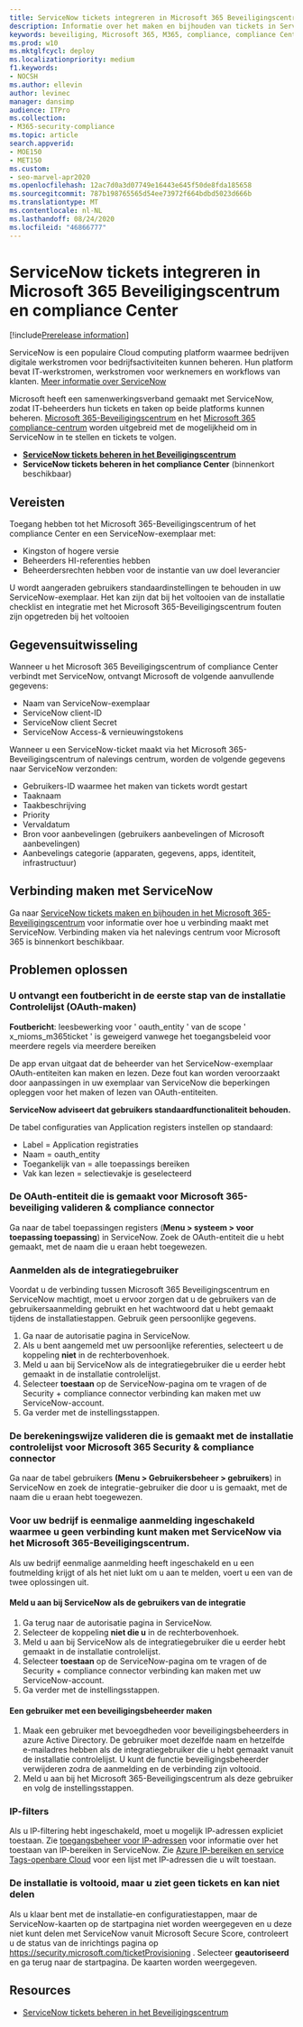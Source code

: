 ```yaml
---
title: ServiceNow tickets integreren in Microsoft 365 Beveiligingscentrum en compliance Center
description: Informatie over het maken en bijhouden van tickets in ServiceNow vanuit het Microsoft 365 Beveiligingscentrum en compliance Center.
keywords: beveiliging, Microsoft 365, M365, compliance, compliance Center, Beveiligingscentrum, ServiceNow, tickets, taken, sneeuw, verbinding
ms.prod: w10
ms.mktglfcycl: deploy
ms.localizationpriority: medium
f1.keywords:
- NOCSH
ms.author: ellevin
author: levinec
manager: dansimp
audience: ITPro
ms.collection:
- M365-security-compliance
ms.topic: article
search.appverid:
- MOE150
- MET150
ms.custom:
- seo-marvel-apr2020
ms.openlocfilehash: 12ac7d0a3d07749e16443e645f50de8fda185658
ms.sourcegitcommit: 787b198765565d54ee73972f664bdbd5023d666b
ms.translationtype: MT
ms.contentlocale: nl-NL
ms.lasthandoff: 08/24/2020
ms.locfileid: "46866777"
---
```

# <a name="integrate-servicenow-tickets-into-the-microsoft-365-security-center-and-compliance-center"></a>ServiceNow tickets integreren in Microsoft 365 Beveiligingscentrum en compliance Center

[!include[Prerelease information](../includes/prerelease.md)]

ServiceNow is een populaire Cloud computing platform waarmee bedrijven digitale werkstromen voor bedrijfsactiviteiten kunnen beheren. Hun platform bevat IT-werkstromen, werkstromen voor werknemers en workflows van klanten. [Meer informatie over ServiceNow](https://www.servicenow.com/)

Microsoft heeft een samenwerkingsverband gemaakt met ServiceNow, zodat IT-beheerders hun tickets en taken op beide platforms kunnen beheren. [Microsoft 365-Beveiligingscentrum](overview-security-center.md) en het [Microsoft 365 compliance-centrum](https://docs.microsoft.commicrosoft-365/compliance/microsoft-365-compliance-center) worden uitgebreid met de mogelijkheid om in ServiceNow in te stellen en tickets te volgen.

- [**ServiceNow tickets beheren in het Beveiligingscentrum**](tickets-security-center.md)
- **ServiceNow tickets beheren in het compliance Center** (binnenkort beschikbaar)

## <a name="prerequisites"></a>Vereisten

Toegang hebben tot het Microsoft 365-Beveiligingscentrum of het compliance Center en een ServiceNow-exemplaar met:  

* Kingston of hogere versie
* Beheerders HI-referenties hebben
* Beheerdersrechten hebben voor de instantie van uw doel leverancier

U wordt aangeraden gebruikers standaardinstellingen te behouden in uw ServiceNow-exemplaar. Het kan zijn dat bij het voltooien van de installatie checklist en integratie met het Microsoft 365-Beveiligingscentrum fouten zijn opgetreden bij het voltooien

## <a name="data-exchange"></a>Gegevensuitwisseling

Wanneer u het Microsoft 365 Beveiligingscentrum of compliance Center verbindt met ServiceNow, ontvangt Microsoft de volgende aanvullende gegevens:

* Naam van ServiceNow-exemplaar
* ServiceNow client-ID
* ServiceNow client Secret
* ServiceNow Access-& vernieuwingstokens

Wanneer u een ServiceNow-ticket maakt via het Microsoft 365-Beveiligingscentrum of nalevings centrum, worden de volgende gegevens naar ServiceNow verzonden:

* Gebruikers-ID waarmee het maken van tickets wordt gestart
* Taaknaam
* Taakbeschrijving
* Priority
* Vervaldatum
* Bron voor aanbevelingen (gebruikers aanbevelingen of Microsoft aanbevelingen)
* Aanbevelings categorie (apparaten, gegevens, apps, identiteit, infrastructuur)

## <a name="connect-to-servicenow"></a>Verbinding maken met ServiceNow

Ga naar [ServiceNow tickets maken en bijhouden in het Microsoft 365-Beveiligingscentrum](tickets-security-center.md) voor informatie over hoe u verbinding maakt met ServiceNow. Verbinding maken via het nalevings centrum voor Microsoft 365 is binnenkort beschikbaar.

## <a name="troubleshooting"></a>Problemen oplossen

### <a name="you-receive-an-error-in-the-first-step-of-the-installation-checklist-oauth-creation"></a>U ontvangt een foutbericht in de eerste stap van de installatie Controlelijst (OAuth-maken)

**Foutbericht**: leesbewerking voor ' oauth_entity ' van de scope ' x_mioms_m365ticket ' is geweigerd vanwege het toegangsbeleid voor meerdere regels via meerdere bereiken

De app ervan uitgaat dat de beheerder van het ServiceNow-exemplaar OAuth-entiteiten kan maken en lezen. Deze fout kan worden veroorzaakt door aanpassingen in uw exemplaar van ServiceNow die beperkingen opleggen voor het maken of lezen van OAuth-entiteiten.

**ServiceNow adviseert dat gebruikers standaardfunctionaliteit behouden.**

De tabel configuraties van Application registers instellen op standaard:

* Label = Application registraties
* Naam = oauth_entity
* Toegankelijk van = alle toepassings bereiken
* Vak kan lezen = selectievakje is geselecteerd

### <a name="how-to-validate-the-oauth-entity-created-for-microsoft-365-security--compliance-connector"></a>De OAuth-entiteit die is gemaakt voor Microsoft 365-beveiliging valideren & compliance connector

Ga naar de tabel toepassingen registers (**Menu > systeem > voor toepassing toepassing**) in ServiceNow. Zoek de OAuth-entiteit die u hebt gemaakt, met de naam die u eraan hebt toegewezen.

### <a name="signing-in-as-the-integration-user"></a>Aanmelden als de integratiegebruiker

Voordat u de verbinding tussen Microsoft 365 Beveiligingscentrum en ServiceNow machtigt, moet u ervoor zorgen dat u de gebruikers van de gebruikersaanmelding gebruikt en het wachtwoord dat u hebt gemaakt tijdens de installatiestappen. Gebruik geen persoonlijke gegevens.

1. Ga naar de autorisatie pagina in ServiceNow.
2. Als u bent aangemeld met uw persoonlijke referenties, selecteert u de koppeling **niet** in de rechterbovenhoek.
3. Meld u aan bij ServiceNow als de integratiegebruiker die u eerder hebt gemaakt in de installatie controlelijst.  
4. Selecteer **toestaan** op de ServiceNow-pagina om te vragen of de Security + compliance connector verbinding kan maken met uw ServiceNow-account.
5. Ga verder met de instellingsstappen.

### <a name="how-to-validate-the-integration-user-created-with-the-installation-checklist-for-microsoft-365-security--compliance-connector"></a>De berekeningswijze valideren die is gemaakt met de installatie controlelijst voor Microsoft 365 Security & compliance connector

Ga naar de tabel gebruikers **(Menu > Gebruikersbeheer > gebruikers**) in ServiceNow en zoek de integratie-gebruiker die door u is gemaakt, met de naam die u eraan hebt toegewezen.

### <a name="your-company-has-single-sign-on-enabled-which-prevents-you-from-connecting-to-servicenow-through-the-microsoft-365-security-center"></a>Voor uw bedrijf is eenmalige aanmelding ingeschakeld waarmee u geen verbinding kunt maken met ServiceNow via het Microsoft 365-Beveiligingscentrum.

Als uw bedrijf eenmalige aanmelding heeft ingeschakeld en u een foutmelding krijgt of als het niet lukt om u aan te melden, voert u een van de twee oplossingen uit.

#### <a name="sign-in-to-servicenow-as-the-integration-user"></a>Meld u aan bij ServiceNow als de gebruikers van de integratie

1. Ga terug naar de autorisatie pagina in ServiceNow.
2. Selecteer de koppeling **niet die u** in de rechterbovenhoek.
3. Meld u aan bij ServiceNow als de integratiegebruiker die u eerder hebt gemaakt in de installatie controlelijst.  
4. Selecteer **toestaan** op de ServiceNow-pagina om te vragen of de Security + compliance connector verbinding kan maken met uw ServiceNow-account.
5. Ga verder met de instellingsstappen.

#### <a name="create-a-security-admin-user"></a>Een gebruiker met een beveiligingsbeheerder maken

1. Maak een gebruiker met bevoegdheden voor beveiligingsbeheerders in azure Active Directory. De gebruiker moet dezelfde naam en hetzelfde e-mailadres hebben als de integratiegebruiker die u hebt gemaakt vanuit de installatie controlelijst. U kunt de functie beveiligingsbeheerder verwijderen zodra de aanmelding en de verbinding zijn voltooid.
2. Meld u aan bij het Microsoft 365-Beveiligingscentrum als deze gebruiker en volg de instellingsstappen.

### <a name="ip-filtering"></a>IP-filters

Als u IP-filtering hebt ingeschakeld, moet u mogelijk IP-adressen expliciet toestaan. Zie [toegangsbeheer voor IP-adressen](https://docs.servicenow.com/bundle/orlando-platform-administration/page/administer/login/task/t_AccessControl.html) voor informatie over het toestaan van IP-bereiken in ServiceNow. Zie [Azure IP-bereiken en service Tags-openbare Cloud](https://www.microsoft.com/en-us/download/details.aspx?id=56519) voor een lijst met IP-adressen die u wilt toestaan.

### <a name="installation-is-complete-but-dont-see-tickets-and-cant-share"></a>De installatie is voltooid, maar u ziet geen tickets en kan niet delen

Als u klaar bent met de installatie-en configuratiestappen, maar de ServiceNow-kaarten op de startpagina niet worden weergegeven en u deze niet kunt delen met ServiceNow vanuit Microsoft Secure Score, controleert u de status van de inrichtings pagina op https://security.microsoft.com/ticketProvisioning . Selecteer **geautoriseerd** en ga terug naar de startpagina. De kaarten worden weergegeven.

## <a name="resources"></a>Resources

- [ServiceNow tickets beheren in het Beveiligingscentrum](tickets-security-center.md)